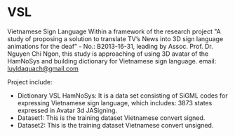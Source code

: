 # VSL
Vietnamese Sign Language
Within a framework of the research project "A study of proposing a solution to translate TV’s News into 3D sign language animations for the deaf” - No.: B2013-16-31, leading by Assoc. Prof. Dr.  Nguyen Chi Ngon, this study is approaching of using 3D avatar of the HamNoSys and building dictionary for Vietnamese sign language.
email: luyldaquach@gmail.com

Project include:
- Dictionary VSL HamNoSys: It is a data set consisting of SiGML codes for expressing Vietnamese sign language, which includes: 3873 states expressed in Avatar 3d JASigning.
- Dataset1: This is the training dataset Vietnamese convert signed.
- Dataset2: This is the training dataset Vietnamese convert unsigned.

